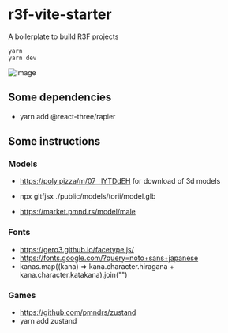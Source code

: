 # r3f-vite-starter
A boilerplate to build R3F projects

```
yarn
yarn dev
```


![image](https://user-images.githubusercontent.com/6551176/221732091-23ee52cb-4150-42fa-b998-43628d7a6b0d.png)

## Some dependencies

* yarn add @react-three/rapier

## Some instructions

### Models
* https://poly.pizza/m/07__lYTDdEH for download of 3d models
* npx gltfjsx ./public/models/torii/model.glb

* https://market.pmnd.rs/model/male

### Fonts
* https://gero3.github.io/facetype.js/
* https://fonts.google.com/?query=noto+sans+japanese
* kanas.map((kana) => kana.character.hiragana + kana.character.katakana).join("")

### Games

* https://github.com/pmndrs/zustand
* yarn add zustand